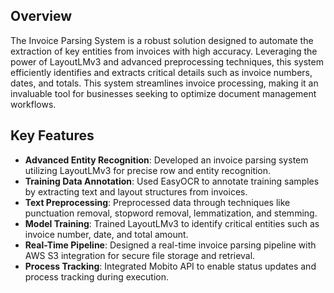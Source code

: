 
## Overview
The Invoice Parsing System is a robust solution designed to automate the extraction of key entities from invoices with high accuracy. Leveraging the power of LayoutLMv3 and advanced preprocessing techniques, this system efficiently identifies and extracts critical details such as invoice numbers, dates, and totals. This system streamlines invoice processing, making it an invaluable tool for businesses seeking to optimize document management workflows.

## Key Features

- **Advanced Entity Recognition**: Developed an invoice parsing system utilizing LayoutLMv3 for precise row and entity recognition.
- **Training Data Annotation**: Used EasyOCR to annotate training samples by extracting text and layout structures from invoices.
- **Text Preprocessing**: Preprocessed data through techniques like punctuation removal, stopword removal, lemmatization, and stemming.
- **Model Training**: Trained LayoutLMv3 to identify critical entities such as invoice number, date, and total amount.
- **Real-Time Pipeline**: Designed a real-time invoice parsing pipeline with AWS S3 integration for secure file storage and retrieval.
- **Process Tracking**: Integrated Mobito API to enable status updates and process tracking during execution.
